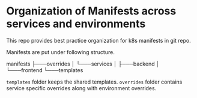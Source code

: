 # Organization of Manifests across services and environments
This repo provides best practice organization for k8s manifests in git repo.

Manifests are put under following structure.

manifests
├───overrides
│   └───services
│       ├───backend
│       └───frontend
└───templates

`templates` folder keeps the shared templates. 
`overrides` folder contains service specific overrides along with environment overrides.